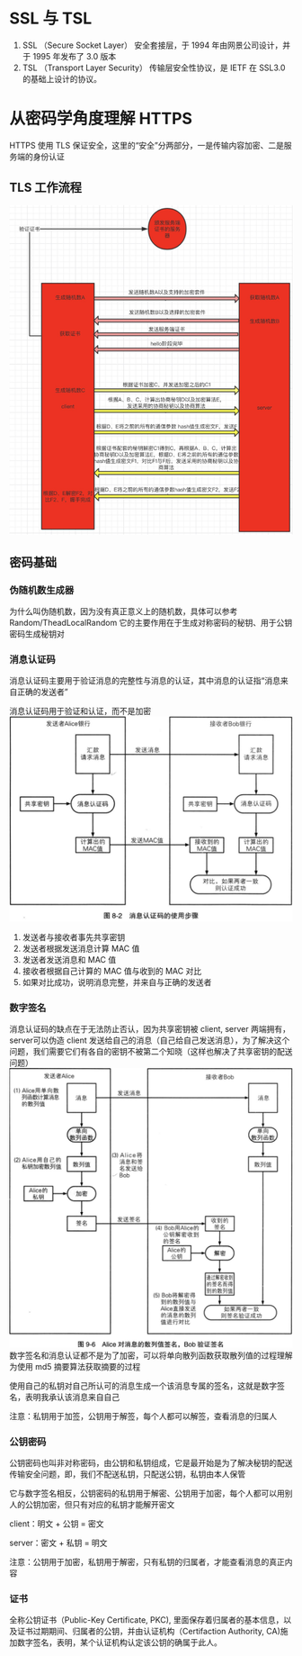 # SSL 与 TSL
1. SSL （Secure Socket Layer） 安全套接层，于 1994 年由网景公司设计，并于 1995 年发布了 3.0 版本
2. TSL （Transport Layer Security） 传输层安全性协议，是 IETF 在 SSL3.0 的基础上设计的协议。

# 从密码学角度理解 HTTPS
HTTPS 使用 TLS 保证安全，这里的“安全”分两部分，一是传输内容加密、二是服务端的身份认证
## TLS 工作流程
![](assets/TLS工作流程.png)

## 密码基础
### 伪随机数生成器
为什么叫伪随机数，因为没有真正意义上的随机数，具体可以参考 Random/TheadLocalRandom
它的主要作用在于生成对称密码的秘钥、用于公钥密码生成秘钥对

### 消息认证码
消息认证码主要用于验证消息的完整性与消息的认证，其中消息的认证指“消息来自正确的发送者”

消息认证码用于验证和认证，而不是加密
![](assets/消息认证码的使用步骤.png)
1. 发送者与接收者事先共享密钥
2. 发送者根据发送消息计算 MAC 值
3. 发送者发送消息和 MAC 值
4. 接收者根据自己计算的 MAC 值与收到的 MAC 对比
5. 如果对比成功，说明消息完整，并来自与正确的发送者
   
### 数字签名
消息认证码的缺点在于无法防止否认，因为共享密钥被 client, server 两端拥有，server可以伪造 client 发送给自己的消息（自己给自己发送消息），为了解决这个问题，我们需要它们有各自的密钥不被第二个知晓（这样也解决了共享密钥的配送问题）
![](assets/数字签名过程.png)
数字签名和消息认证都不是为了加密，可以将单向散列函数获取散列值的过程理解为使用 md5 摘要算法获取摘要的过程

使用自己的私钥对自己所认可的消息生成一个该消息专属的签名，这就是数字签名，表明我承认该消息来自自己

注意：私钥用于加签，公钥用于解签，每个人都可以解签，查看消息的归属人

### 公钥密码
公钥密码也叫非对称密码，由公钥和私钥组成，它是最开始是为了解决秘钥的配送传输安全问题，即，我们不配送私钥，只配送公钥，私钥由本人保管

它与数字签名相反，公钥密码的私钥用于解密、公钥用于加密，每个人都可以用别人的公钥加密，但只有对应的私钥才能解开密文

client：明文 + 公钥 = 密文

server：密文 + 私钥 = 明文

注意：公钥用于加密，私钥用于解密，只有私钥的归属者，才能查看消息的真正内容

### 证书
全称公钥证书（Public-Key Certificate, PKC), 里面保存着归属者的基本信息，以及证书过期期间、归属者的公钥，并由认证机构（Certifaction Authority, CA)施加数字签名，表明，某个认证机构认定该公钥的确属于此人。

